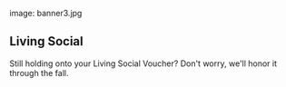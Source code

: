image: banner3.jpg

<h2>Living Social</h2>
Still holding onto your Living Social Voucher? Don't worry, we'll honor it through the fall.
